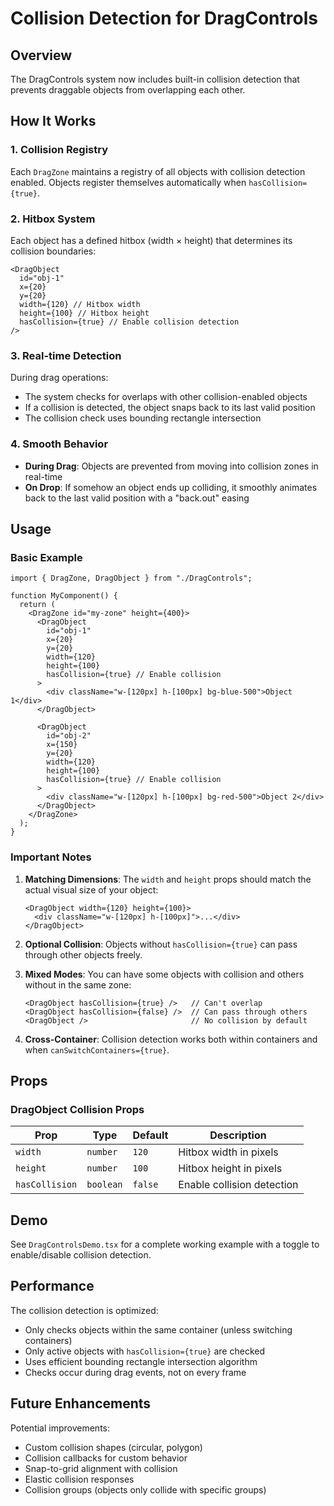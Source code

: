 # Collision Detection for DragControls

## Overview

The DragControls system now includes built-in collision detection that prevents draggable objects from overlapping each other.

## How It Works

### 1. **Collision Registry**

Each `DragZone` maintains a registry of all objects with collision detection enabled. Objects register themselves automatically when `hasCollision={true}`.

### 2. **Hitbox System**

Each object has a defined hitbox (width × height) that determines its collision boundaries:

```tsx
<DragObject
  id="obj-1"
  x={20}
  y={20}
  width={120} // Hitbox width
  height={100} // Hitbox height
  hasCollision={true} // Enable collision detection
/>
```

### 3. **Real-time Detection**

During drag operations:

- The system checks for overlaps with other collision-enabled objects
- If a collision is detected, the object snaps back to its last valid position
- The collision check uses bounding rectangle intersection

### 4. **Smooth Behavior**

- **During Drag**: Objects are prevented from moving into collision zones in real-time
- **On Drop**: If somehow an object ends up colliding, it smoothly animates back to the last valid position with a "back.out" easing

## Usage

### Basic Example

```tsx
import { DragZone, DragObject } from "./DragControls";

function MyComponent() {
  return (
    <DragZone id="my-zone" height={400}>
      <DragObject
        id="obj-1"
        x={20}
        y={20}
        width={120}
        height={100}
        hasCollision={true} // Enable collision
      >
        <div className="w-[120px] h-[100px] bg-blue-500">Object 1</div>
      </DragObject>

      <DragObject
        id="obj-2"
        x={150}
        y={20}
        width={120}
        height={100}
        hasCollision={true} // Enable collision
      >
        <div className="w-[120px] h-[100px] bg-red-500">Object 2</div>
      </DragObject>
    </DragZone>
  );
}
```

### Important Notes

1. **Matching Dimensions**: The `width` and `height` props should match the actual visual size of your object:

   ```tsx
   <DragObject width={120} height={100}>
     <div className="w-[120px] h-[100px]">...</div>
   </DragObject>
   ```

2. **Optional Collision**: Objects without `hasCollision={true}` can pass through other objects freely.

3. **Mixed Modes**: You can have some objects with collision and others without in the same zone:

   ```tsx
   <DragObject hasCollision={true} />   // Can't overlap
   <DragObject hasCollision={false} />  // Can pass through others
   <DragObject />                       // No collision by default
   ```

4. **Cross-Container**: Collision detection works both within containers and when `canSwitchContainers={true}`.

## Props

### DragObject Collision Props

| Prop           | Type      | Default | Description                |
| -------------- | --------- | ------- | -------------------------- |
| `width`        | `number`  | `120`   | Hitbox width in pixels     |
| `height`       | `number`  | `100`   | Hitbox height in pixels    |
| `hasCollision` | `boolean` | `false` | Enable collision detection |

## Demo

See `DragControlsDemo.tsx` for a complete working example with a toggle to enable/disable collision detection.

## Performance

The collision detection is optimized:

- Only checks objects within the same container (unless switching containers)
- Only active objects with `hasCollision={true}` are checked
- Uses efficient bounding rectangle intersection algorithm
- Checks occur during drag events, not on every frame

## Future Enhancements

Potential improvements:

- Custom collision shapes (circular, polygon)
- Collision callbacks for custom behavior
- Snap-to-grid alignment with collision
- Elastic collision responses
- Collision groups (objects only collide with specific groups)
